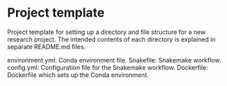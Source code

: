 # Project template

Project template for setting up a directory and file structure for a new research project.
The intended contents of each directory is explained in separate README.md files.

environment.yml: Conda environment file.
Snakefile: Snakemake workflow.
config.yml: Configuration file for the Snakemake workflow.
Dockerfile: Dockerfile which sets up the Conda environment.
